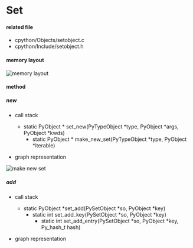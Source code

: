 # Set

#### related file
* cpython/Objects/setobject.c
* cpython/Include/setobject.h

#### memory layout

![memory layout](https://img-blog.csdnimg.cn/20190312123042232.png?x-oss-process=image/watermark,type_ZmFuZ3poZW5naGVpdGk,shadow_10,text_aHR0cHM6Ly9ibG9nLmNzZG4ubmV0L3FxXzMxNzIwMzI5,size_16,color_FFFFFF,t_70)

#### method

##### new
* call stack
	* static PyObject * set_new(PyTypeObject *type, PyObject *args, PyObject *kwds)
		* static PyObject * make_new_set(PyTypeObject *type, PyObject *iterable)

* graph representation

![make new set](https://github.com/zpoint/Cpython-Internals/blob/master/BasicObject/set/make_new_set.png)

##### add
* call stack
	* static PyObject *set_add(PySetObject *so, PyObject *key)
		* static int set_add_key(PySetObject *so, PyObject *key)
			* static int set_add_entry(PySetObject *so, PyObject *key, Py_hash_t hash)

* graph representation

